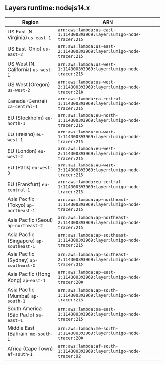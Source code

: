 Layers runtime: nodejs14.x
----
| Region | ARN |
| --- | --- |
|US East (N. Virginia)  `us-east-1`|`arn:aws:lambda:us-east-1:114300393969:layer:lumigo-node-tracer:215`|
|US East (Ohio)  `us-east-2`|`arn:aws:lambda:us-east-2:114300393969:layer:lumigo-node-tracer:215`|
|US West (N. California)  `us-west-1`|`arn:aws:lambda:us-west-1:114300393969:layer:lumigo-node-tracer:215`|
|US West (Oregon)  `us-west-2`|`arn:aws:lambda:us-west-2:114300393969:layer:lumigo-node-tracer:218`|
|Canada (Central)  `ca-central-1`|`arn:aws:lambda:ca-central-1:114300393969:layer:lumigo-node-tracer:215`|
|EU (Stockholm)  `eu-north-1`|`arn:aws:lambda:eu-north-1:114300393969:layer:lumigo-node-tracer:215`|
|EU (Ireland)  `eu-west-1`|`arn:aws:lambda:eu-west-1:114300393969:layer:lumigo-node-tracer:215`|
|EU (London)  `eu-west-2`|`arn:aws:lambda:eu-west-2:114300393969:layer:lumigo-node-tracer:215`|
|EU (Paris)  `eu-west-3`|`arn:aws:lambda:eu-west-3:114300393969:layer:lumigo-node-tracer:215`|
|EU (Frankfurt)  `eu-central-1`|`arn:aws:lambda:eu-central-1:114300393969:layer:lumigo-node-tracer:215`|
|Asia Pacific (Tokyo)  `ap-northeast-1`|`arn:aws:lambda:ap-northeast-1:114300393969:layer:lumigo-node-tracer:215`|
|Asia Pacific (Seoul)  `ap-northeast-2`|`arn:aws:lambda:ap-northeast-2:114300393969:layer:lumigo-node-tracer:215`|
|Asia Pacific (Singapore)  `ap-southeast-1`|`arn:aws:lambda:ap-southeast-1:114300393969:layer:lumigo-node-tracer:215`|
|Asia Pacific (Sydney)  `ap-southeast-2`|`arn:aws:lambda:ap-southeast-2:114300393969:layer:lumigo-node-tracer:215`|
|Asia Pacific (Hong Kong)  `ap-east-1`|`arn:aws:lambda:ap-east-1:114300393969:layer:lumigo-node-tracer:200`|
|Asia Pacific (Mumbai)  `ap-south-1`|`arn:aws:lambda:ap-south-1:114300393969:layer:lumigo-node-tracer:215`|
|South America (São Paulo)  `sa-east-1`|`arn:aws:lambda:sa-east-1:114300393969:layer:lumigo-node-tracer:215`|
|Middle East (Bahrain)  `me-south-1`|`arn:aws:lambda:me-south-1:114300393969:layer:lumigo-node-tracer:200`|
|Africa (Cape Town)  `af-south-1`|`arn:aws:lambda:af-south-1:114300393969:layer:lumigo-node-tracer:92`|
